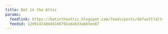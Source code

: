 ```yaml
---
title: Bat in the Attic
params:
  feedlink: https://batintheattic.blogspot.com/feeds/posts/default?alt=rss
  feedid: 12d9147a04d4160792adab33a665ee87
---
```

